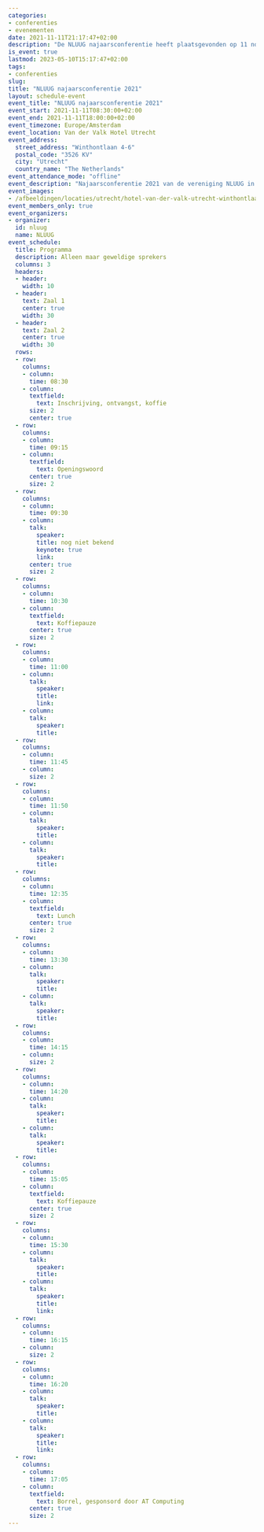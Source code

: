 ```yaml
---
categories:
- conferenties
- evenementen
date: 2021-11-11T21:17:47+02:00
description: "De NLUUG najaarsconferentie heeft plaatsgevonden op 11 november 2021 in het Van der Valk Hotel Utrecht."
is_event: true
lastmod: 2023-05-10T15:17:47+02:00
tags:
- conferenties
slug:
title: "NLUUG najaarsconferentie 2021"
layout: schedule-event
event_title: "NLUUG najaarsconferentie 2021"
event_start: 2021-11-11T08:30:00+02:00
event_end: 2021-11-11T18:00:00+02:00
event_timezone: Europe/Amsterdam
event_location: Van der Valk Hotel Utrecht
event_address:
  street_address: "Winthontlaan 4-6"
  postal_code: "3526 KV"
  city: "Utrecht"
  country_name: "The Netherlands"
event_attendance_mode: "offline"
event_description: "Najaarsconferentie 2021 van de vereniging NLUUG in het Van der Valk Hotel te Utrecht"
event_images:
- /afbeeldingen/locaties/utrecht/hotel-van-der-valk-utrecht-winthontlaan.jpg
event_members_only: true
event_organizers:
- organizer:
  id: nluug
  name: NLUUG
event_schedule:
  title: Programma
  description: Alleen maar geweldige sprekers
  columns: 3
  headers:
  - header:
    width: 10
  - header:
    text: Zaal 1
    center: true
    width: 30
  - header:
    text: Zaal 2
    center: true
    width: 30
  rows:
  - row:
    columns:
    - column:
      time: 08:30
    - column:
      textfield:
        text: Inschrijving, ontvangst, koffie
      size: 2
      center: true
  - row:
    columns:
    - column:
      time: 09:15
    - column:
      textfield:
        text: Openingswoord
      center: true
      size: 2
  - row:
    columns:
    - column:
      time: 09:30
    - column:
      talk:
        speaker:
        title: nog niet bekend
        keynote: true
        link:
      center: true
      size: 2
  - row:
    columns:
    - column:
      time: 10:30
    - column:
      textfield:
        text: Koffiepauze
      center: true
      size: 2
  - row:
    columns:
    - column:
      time: 11:00
    - column:
      talk:
        speaker:
        title:
        link:
    - column:
      talk:
        speaker:
        title:
  - row:
    columns:
    - column:
      time: 11:45
    - column:
      size: 2
  - row:
    columns:
    - column:
      time: 11:50
    - column:
      talk:
        speaker:
        title:
    - column:
      talk:
        speaker:
        title:
  - row:
    columns:
    - column:
      time: 12:35
    - column:
      textfield:
        text: Lunch
      center: true
      size: 2
  - row:
    columns:
    - column:
      time: 13:30
    - column:
      talk:
        speaker:
        title:
    - column:
      talk:
        speaker:
        title:
  - row:
    columns:
    - column:
      time: 14:15
    - column:
      size: 2
  - row:
    columns:
    - column:
      time: 14:20
    - column:
      talk:
        speaker:
        title:
    - column:
      talk:
        speaker:
        title:
  - row:
    columns:
    - column:
      time: 15:05
    - column:
      textfield:
        text: Koffiepauze
      center: true
      size: 2
  - row:
    columns:
    - column:
      time: 15:30
    - column:
      talk:
        speaker:
        title:
    - column:
      talk:
        speaker:
        title:
        link:
  - row:
    columns:
    - column:
      time: 16:15
    - column:
      size: 2
  - row:
    columns:
    - column:
      time: 16:20
    - column:
      talk:
        speaker:
        title:
    - column:
      talk:
        speaker:
        title:
        link:
  - row:
    columns:
    - column:
      time: 17:05
    - column:
      textfield:
        text: Borrel, gesponsord door AT Computing
      center: true
      size: 2
---
```


